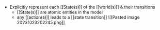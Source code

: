 - Explicitly represent each [[State(s)]] of the [[world(s)]] & their transitions
	- [[State(s)]] are atomic entities in the model
	- any [[action(s)]] leads to a [[state transition]]
	![[Pasted image 20231023202245.png]]
